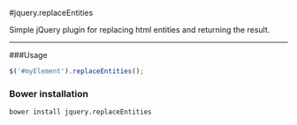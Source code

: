 #jquery.replaceEntities

Simple jQuery plugin for replacing html entities and returning the result.

* * *

###Usage

```javascript
$('#myElement').replaceEntities();
```

### Bower installation

    bower install jquery.replaceEntities